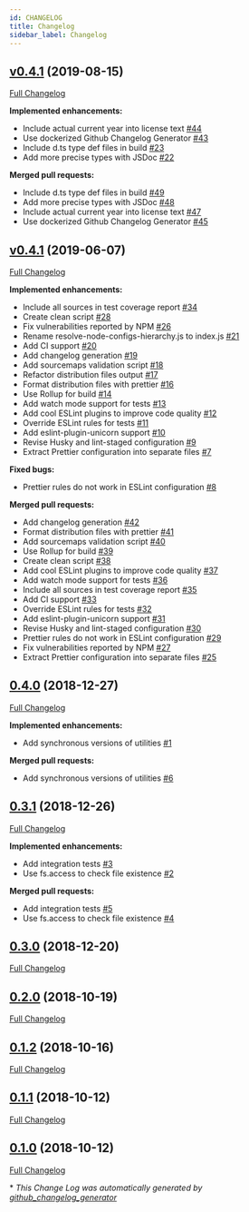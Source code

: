 ```yaml
---
id: CHANGELOG
title: Changelog
sidebar_label: Changelog
---
```


## [v0.4.1](https://github.com/Constantiner/resolve-node-configs-hierarchy/tree/v0.4.1) (2019-08-15)

[Full Changelog](https://github.com/Constantiner/resolve-node-configs-hierarchy/compare/v0.4.1...v0.4.1)

**Implemented enhancements:**

- Include actual current year into license text [\#44](https://github.com/Constantiner/resolve-node-configs-hierarchy/issues/44)
- Use dockerized Github Changelog Generator [\#43](https://github.com/Constantiner/resolve-node-configs-hierarchy/issues/43)
- Include d.ts type def files in build [\#23](https://github.com/Constantiner/resolve-node-configs-hierarchy/issues/23)
- Add more precise types with JSDoc [\#22](https://github.com/Constantiner/resolve-node-configs-hierarchy/issues/22)

**Merged pull requests:**

- Include d.ts type def files in build [\#49](https://github.com/Constantiner/resolve-node-configs-hierarchy/pull/49)
- Add more precise types with JSDoc [\#48](https://github.com/Constantiner/resolve-node-configs-hierarchy/pull/48)
- Include actual current year into license text [\#47](https://github.com/Constantiner/resolve-node-configs-hierarchy/pull/47)
- Use dockerized Github Changelog Generator [\#45](https://github.com/Constantiner/resolve-node-configs-hierarchy/pull/45)

## [v0.4.1](https://github.com/Constantiner/resolve-node-configs-hierarchy/tree/v0.4.1) (2019-06-07)

[Full Changelog](https://github.com/Constantiner/resolve-node-configs-hierarchy/compare/0.4.0...v0.4.1)

**Implemented enhancements:**

- Include all sources in test coverage report [\#34](https://github.com/Constantiner/resolve-node-configs-hierarchy/issues/34)
- Create clean script [\#28](https://github.com/Constantiner/resolve-node-configs-hierarchy/issues/28)
- Fix vulnerabilities reported by NPM [\#26](https://github.com/Constantiner/resolve-node-configs-hierarchy/issues/26)
- Rename resolve-node-configs-hierarchy.js to index.js [\#21](https://github.com/Constantiner/resolve-node-configs-hierarchy/issues/21)
- Add CI support [\#20](https://github.com/Constantiner/resolve-node-configs-hierarchy/issues/20)
- Add changelog generation [\#19](https://github.com/Constantiner/resolve-node-configs-hierarchy/issues/19)
- Add sourcemaps validation script [\#18](https://github.com/Constantiner/resolve-node-configs-hierarchy/issues/18)
- Refactor distribution files output [\#17](https://github.com/Constantiner/resolve-node-configs-hierarchy/issues/17)
- Format distribution files with prettier [\#16](https://github.com/Constantiner/resolve-node-configs-hierarchy/issues/16)
- Use Rollup for build [\#14](https://github.com/Constantiner/resolve-node-configs-hierarchy/issues/14)
- Add watch mode support for tests [\#13](https://github.com/Constantiner/resolve-node-configs-hierarchy/issues/13)
- Add cool ESLint plugins to improve code quality [\#12](https://github.com/Constantiner/resolve-node-configs-hierarchy/issues/12)
- Override ESLint rules for tests [\#11](https://github.com/Constantiner/resolve-node-configs-hierarchy/issues/11)
- Add eslint-plugin-unicorn support [\#10](https://github.com/Constantiner/resolve-node-configs-hierarchy/issues/10)
- Revise Husky and lint-staged configuration [\#9](https://github.com/Constantiner/resolve-node-configs-hierarchy/issues/9)
- Extract Prettier configuration into separate files [\#7](https://github.com/Constantiner/resolve-node-configs-hierarchy/issues/7)

**Fixed bugs:**

- Prettier rules do not work in ESLint configuration [\#8](https://github.com/Constantiner/resolve-node-configs-hierarchy/issues/8)

**Merged pull requests:**

- Add changelog generation [\#42](https://github.com/Constantiner/resolve-node-configs-hierarchy/pull/42)
- Format distribution files with prettier [\#41](https://github.com/Constantiner/resolve-node-configs-hierarchy/pull/41)
- Add sourcemaps validation script [\#40](https://github.com/Constantiner/resolve-node-configs-hierarchy/pull/40)
- Use Rollup for build [\#39](https://github.com/Constantiner/resolve-node-configs-hierarchy/pull/39)
- Create clean script [\#38](https://github.com/Constantiner/resolve-node-configs-hierarchy/pull/38)
- Add cool ESLint plugins to improve code quality [\#37](https://github.com/Constantiner/resolve-node-configs-hierarchy/pull/37)
- Add watch mode support for tests [\#36](https://github.com/Constantiner/resolve-node-configs-hierarchy/pull/36)
- Include all sources in test coverage report [\#35](https://github.com/Constantiner/resolve-node-configs-hierarchy/pull/35)
- Add CI support [\#33](https://github.com/Constantiner/resolve-node-configs-hierarchy/pull/33)
- Override ESLint rules for tests [\#32](https://github.com/Constantiner/resolve-node-configs-hierarchy/pull/32)
- Add eslint-plugin-unicorn support [\#31](https://github.com/Constantiner/resolve-node-configs-hierarchy/pull/31)
- Revise Husky and lint-staged configuration [\#30](https://github.com/Constantiner/resolve-node-configs-hierarchy/pull/30)
- Prettier rules do not work in ESLint configuration [\#29](https://github.com/Constantiner/resolve-node-configs-hierarchy/pull/29)
- Fix vulnerabilities reported by NPM [\#27](https://github.com/Constantiner/resolve-node-configs-hierarchy/pull/27)
- Extract Prettier configuration into separate files [\#25](https://github.com/Constantiner/resolve-node-configs-hierarchy/pull/25)

## [0.4.0](https://github.com/Constantiner/resolve-node-configs-hierarchy/tree/0.4.0) (2018-12-27)

[Full Changelog](https://github.com/Constantiner/resolve-node-configs-hierarchy/compare/0.3.1...0.4.0)

**Implemented enhancements:**

- Add synchronous versions of utilities [\#1](https://github.com/Constantiner/resolve-node-configs-hierarchy/issues/1)

**Merged pull requests:**

- Add synchronous versions of utilities [\#6](https://github.com/Constantiner/resolve-node-configs-hierarchy/pull/6)

## [0.3.1](https://github.com/Constantiner/resolve-node-configs-hierarchy/tree/0.3.1) (2018-12-26)

[Full Changelog](https://github.com/Constantiner/resolve-node-configs-hierarchy/compare/0.3.0...0.3.1)

**Implemented enhancements:**

- Add integration tests [\#3](https://github.com/Constantiner/resolve-node-configs-hierarchy/issues/3)
- Use fs.access to check file existence [\#2](https://github.com/Constantiner/resolve-node-configs-hierarchy/issues/2)

**Merged pull requests:**

- Add integration tests [\#5](https://github.com/Constantiner/resolve-node-configs-hierarchy/pull/5)
- Use fs.access to check file existence [\#4](https://github.com/Constantiner/resolve-node-configs-hierarchy/pull/4)

## [0.3.0](https://github.com/Constantiner/resolve-node-configs-hierarchy/tree/0.3.0) (2018-12-20)

[Full Changelog](https://github.com/Constantiner/resolve-node-configs-hierarchy/compare/0.2.0...0.3.0)

## [0.2.0](https://github.com/Constantiner/resolve-node-configs-hierarchy/tree/0.2.0) (2018-10-19)

[Full Changelog](https://github.com/Constantiner/resolve-node-configs-hierarchy/compare/0.1.2...0.2.0)

## [0.1.2](https://github.com/Constantiner/resolve-node-configs-hierarchy/tree/0.1.2) (2018-10-16)

[Full Changelog](https://github.com/Constantiner/resolve-node-configs-hierarchy/compare/0.1.1...0.1.2)

## [0.1.1](https://github.com/Constantiner/resolve-node-configs-hierarchy/tree/0.1.1) (2018-10-12)

[Full Changelog](https://github.com/Constantiner/resolve-node-configs-hierarchy/compare/0.1.0...0.1.1)

## [0.1.0](https://github.com/Constantiner/resolve-node-configs-hierarchy/tree/0.1.0) (2018-10-12)

[Full Changelog](https://github.com/Constantiner/resolve-node-configs-hierarchy/compare/8127eca89b6c7e99cc948a37c51dcbee5c758d79...0.1.0)



\* *This Change Log was automatically generated by [github_changelog_generator](https://github.com/skywinder/Github-Changelog-Generator)*